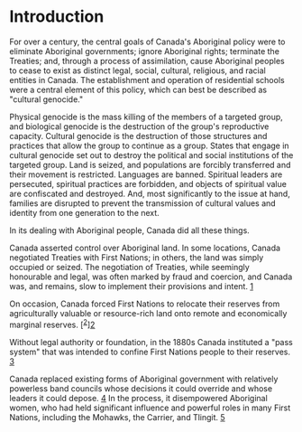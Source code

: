 # Introduction

For over a century, the central goals of Canada's Aboriginal policy were to eliminate Aboriginal governments; ignore Aboriginal rights; terminate the Treaties; and, through a process of assimilation, cause Aboriginal peoples to cease to exist as distinct legal, social, cultural, religious, and racial entities in Canada. The establishment and operation of residential schools were a central element of this policy, which can best be described as "cultural genocide."

Physical genocide is the mass killing of the members of a targeted group, and biological genocide is the destruction of the group's reproductive capacity. Cultural genocide is the destruction of those structures and practices that allow the group to continue as a group. States that engage in cultural genocide set out to destroy the political and social institutions of the targeted group. Land is seized, and populations are forcibly transferred and their movement is restricted. Languages are banned. Spiritual leaders are persecuted, spiritual practices are forbidden, and objects of spiritual value are confiscated and destroyed. And, most significantly to the issue at hand, families are disrupted to prevent the transmission of cultural values and identity from one generation to the next.

In its dealing with Aboriginal people, Canada did all these things.

Canada asserted control over Aboriginal land. In some locations, Canada negotiated Treaties with First Nations; in others, the land was simply occupied or seized. The negotiation of Treaties, while seemingly honourable and legal, was often marked by fraud and coercion, and Canada was, and remains, slow to implement their provisions and intent. [1][1]

On occasion, Canada forced First Nations to relocate their reserves from agriculturally valuable or resource-rich land onto remote and economically marginal reserves. [<sup>[2]</sup>][2]

Without legal authority or foundation, in the 1880s Canada instituted a "pass system" that was intended to confine First Nations people to their reserves. [3][3]

Canada replaced existing forms of Aboriginal government with relatively powerless band councils whose decisions it could override and whose leaders it could depose. [4][4] In the process, it disempowered Aboriginal women, who had held significant influence and powerful roles in many First Nations, including the Mohawks, the Carrier, and Tlingit. [5][5]


[1]:nolink...
[2]:http://www.biographi.ca/en/bio/mistahimaskwa_11E
[3]:nolink
[4]:nolink
[5]:nolink
